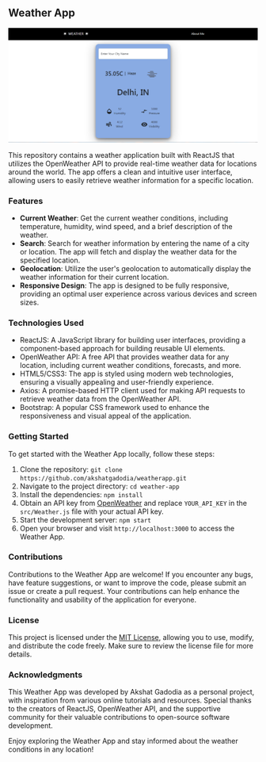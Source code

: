 ## Weather App

![Weather App](assets/weather-app-screenshot.png)

This repository contains a weather application built with ReactJS that utilizes the OpenWeather API to provide real-time weather data for locations around the world. The app offers a clean and intuitive user interface, allowing users to easily retrieve weather information for a specific location.

### Features

- **Current Weather**: Get the current weather conditions, including temperature, humidity, wind speed, and a brief description of the weather.
- **Search**: Search for weather information by entering the name of a city or location. The app will fetch and display the weather data for the specified location.
- **Geolocation**: Utilize the user's geolocation to automatically display the weather information for their current location.
- **Responsive Design**: The app is designed to be fully responsive, providing an optimal user experience across various devices and screen sizes.

### Technologies Used

- ReactJS: A JavaScript library for building user interfaces, providing a component-based approach for building reusable UI elements.
- OpenWeather API: A free API that provides weather data for any location, including current weather conditions, forecasts, and more.
- HTML5/CSS3: The app is styled using modern web technologies, ensuring a visually appealing and user-friendly experience.
- Axios: A promise-based HTTP client used for making API requests to retrieve weather data from the OpenWeather API.
- Bootstrap: A popular CSS framework used to enhance the responsiveness and visual appeal of the application.

### Getting Started

To get started with the Weather App locally, follow these steps:

1. Clone the repository: `git clone https://github.com/akshatgadodia/weatherapp.git`
2. Navigate to the project directory: `cd weather-app`
3. Install the dependencies: `npm install`
4. Obtain an API key from [OpenWeather](https://openweathermap.org/) and replace `YOUR_API_KEY` in the `src/Weather.js` file with your actual API key.
5. Start the development server: `npm start`
6. Open your browser and visit `http://localhost:3000` to access the Weather App.

### Contributions

Contributions to the Weather App are welcome! If you encounter any bugs, have feature suggestions, or want to improve the code, please submit an issue or create a pull request. Your contributions can help enhance the functionality and usability of the application for everyone.

### License

This project is licensed under the [MIT License](LICENSE), allowing you to use, modify, and distribute the code freely. Make sure to review the license file for more details.

### Acknowledgments

This Weather App was developed by Akshat Gadodia as a personal project, with inspiration from various online tutorials and resources. Special thanks to the creators of ReactJS, OpenWeather API, and the supportive community for their valuable contributions to open-source software development.

Enjoy exploring the Weather App and stay informed about the weather conditions in any location!
